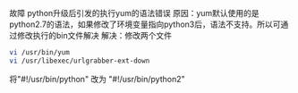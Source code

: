 故障
python升级后引发的执行yum的语法错误
原因：yum默认使用的是python2.7的语法，如果修改了环境变量指向python3后，语法不支持。所以可通过修改执行的bin文件解决
解决：修改两个文件
```bash
vi /usr/bin/yum
vi /usr/libexec/urlgrabber-ext-down
```
将"#!/usr/bin/python" 改为 "#!/usr/bin/python2" 